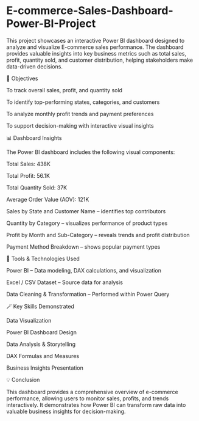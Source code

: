 # E-commerce-Sales-Dashboard-Power-BI-Project
This project showcases an interactive Power BI dashboard designed to analyze and visualize E-commerce sales performance. The dashboard provides valuable insights into key business metrics such as total sales, profit, quantity sold, and customer distribution, helping stakeholders make data-driven decisions.


🎯 Objectives

To track overall sales, profit, and quantity sold

To identify top-performing states, categories, and customers

To analyze monthly profit trends and payment preferences

To support decision-making with interactive visual insights

📊 Dashboard Insights

The Power BI dashboard includes the following visual components:

Total Sales: 438K

Total Profit: 56.1K

Total Quantity Sold: 37K

Average Order Value (AOV): 121K

Sales by State and Customer Name – identifies top contributors

Quantity by Category – visualizes performance of product types

Profit by Month and Sub-Category – reveals trends and profit distribution

Payment Method Breakdown – shows popular payment types

🧰 Tools & Technologies Used

Power BI – Data modeling, DAX calculations, and visualization

Excel / CSV Dataset – Source data for analysis

Data Cleaning & Transformation – Performed within Power Query

🪄 Key Skills Demonstrated

Data Visualization

Power BI Dashboard Design

Data Analysis & Storytelling

DAX Formulas and Measures

Business Insights Presentation

💡 Conclusion

This dashboard provides a comprehensive overview of e-commerce performance, allowing users to monitor sales, profits, and trends interactively. It demonstrates how Power BI can transform raw data into valuable business insights for decision-making.
